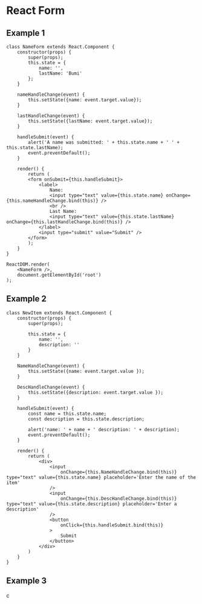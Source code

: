 # React Form

## Example 1 

```react
class NameForm extends React.Component {
    constructor(props) {
        super(props);
        this.state = {
            name: '',
            lastName: 'Bumi'           
        };
    }

    nameHandleChange(event) {
        this.setState({name: event.target.value});
    }
    
    lastHandleChange(event) {
        this.setState({lastName: event.target.value});
    }

    handleSubmit(event) {
        alert('A name was submitted: ' + this.state.name + ' ' + this.state.lastName);
        event.preventDefault();
    }

    render() {
        return (
        <form onSubmit={this.handleSubmit}>
            <label>
                Name:
                <input type="text" value={this.state.name} onChange={this.nameHandleChange.bind(this)} />
                <br />
                Last Name:
                <input type="text" value={this.state.lastName} onChange={this.lastHandleChange.bind(this)} />
            </label>
            <input type="submit" value="Submit" />
        </form>
        );
    }
}

ReactDOM.render(
    <NameForm />,
    document.getElementById('root')
);
```

## Example 2

    class NewItem extends React.Component {
        constructor(props) {
            super(props);
    
            this.state = {
                name: '',
                description: ''
            }
        }
        
        NameHandleChange(event) { 
            this.setState({name: event.target.value });     
        }
    
        DescHandleChange(event) { 
            this.setState({description: event.target.value });     
        }
    
        handleSubmit(event) {
            const name = this.state.name;
            const description = this.state.description; 
    
            alert('name: ' + name + ' description: ' + description);
            event.preventDefault();
        }
    
        render() {
            return (
                <div>
                    <input 
                        onChange={this.NameHandleChange.bind(this)} type="text" value={this.state.name} placeholder='Enter the name of the item' 
                    /> 
                    <input 
                        onChange={this.DescHandleChange.bind(this)} type="text" value={this.state.description} placeholder='Enter a description' 
                    /> 
                    <button 
                        onClick={this.handleSubmit.bind(this)}
                    >
                        Submit
                    </button>
                </div>
            )
        }
    }

## Example 3        

c